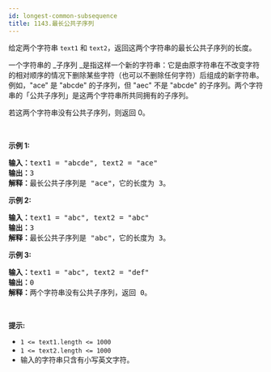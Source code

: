 ```yaml
---
id: longest-common-subsequence
title: 1143.最长公共子序列
---
```

给定两个字符串 <code>text1</code> 和 <code>text2</code>，返回这两个字符串的最长公共子序列的长度。

一个字符串的 _子序列 _是指这样一个新的字符串：它是由原字符串在不改变字符的相对顺序的情况下删除某些字符（也可以不删除任何字符）后组成的新字符串。例如，&#34;ace&#34; 是 &#34;abcde&#34; 的子序列，但 &#34;aec&#34; 不是 &#34;abcde&#34; 的子序列。两个字符串的「公共子序列」是这两个字符串所共同拥有的子序列。

若这两个字符串没有公共子序列，则返回 0。

 

**示例 1:**


<pre><strong>输入：</strong>text1 = &#34;abcde&#34;, text2 = &#34;ace&#34; <br/><strong>输出：</strong>3  <br/><strong>解释：</strong>最长公共子序列是 &#34;ace&#34;，它的长度为 3。<br/></pre>

**示例 2:**


<pre><strong>输入：</strong>text1 = &#34;abc&#34;, text2 = &#34;abc&#34;<br/><strong>输出：</strong>3<br/><strong>解释：</strong>最长公共子序列是 &#34;abc&#34;，它的长度为 3。<br/></pre>

**示例 3:**


<pre><strong>输入：</strong>text1 = &#34;abc&#34;, text2 = &#34;def&#34;<br/><strong>输出：</strong>0<br/><strong>解释：</strong>两个字符串没有公共子序列，返回 0。<br/></pre>

 

**提示:**


- <code>1 &lt;= text1.length &lt;= 1000</code>
- <code>1 &lt;= text2.length &lt;= 1000</code>
- 输入的字符串只含有小写英文字符。
